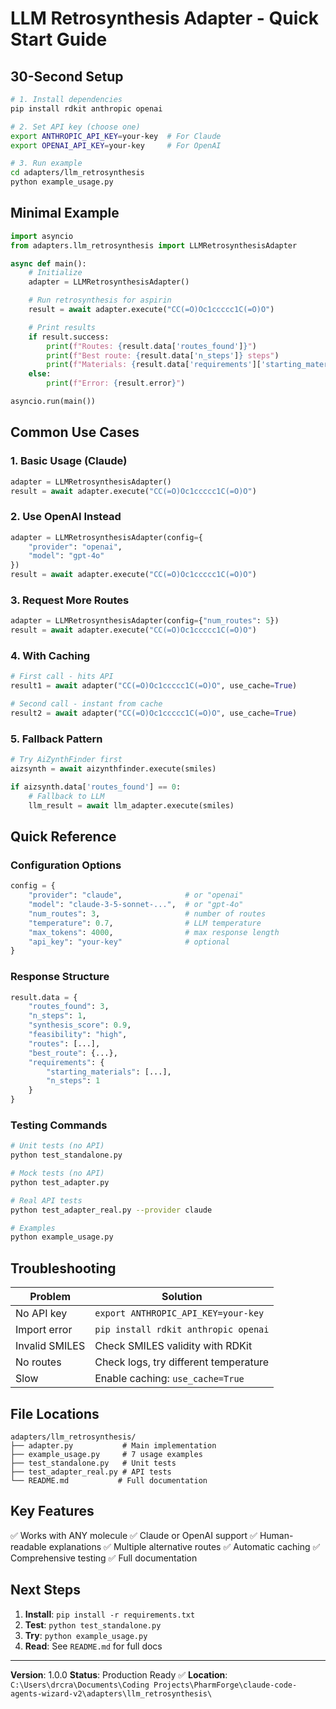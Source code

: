 # LLM Retrosynthesis Adapter - Quick Start Guide

## 30-Second Setup

```bash
# 1. Install dependencies
pip install rdkit anthropic openai

# 2. Set API key (choose one)
export ANTHROPIC_API_KEY=your-key  # For Claude
export OPENAI_API_KEY=your-key     # For OpenAI

# 3. Run example
cd adapters/llm_retrosynthesis
python example_usage.py
```

## Minimal Example

```python
import asyncio
from adapters.llm_retrosynthesis import LLMRetrosynthesisAdapter

async def main():
    # Initialize
    adapter = LLMRetrosynthesisAdapter()

    # Run retrosynthesis for aspirin
    result = await adapter.execute("CC(=O)Oc1ccccc1C(=O)O")

    # Print results
    if result.success:
        print(f"Routes: {result.data['routes_found']}")
        print(f"Best route: {result.data['n_steps']} steps")
        print(f"Materials: {result.data['requirements']['starting_materials']}")
    else:
        print(f"Error: {result.error}")

asyncio.run(main())
```

## Common Use Cases

### 1. Basic Usage (Claude)
```python
adapter = LLMRetrosynthesisAdapter()
result = await adapter.execute("CC(=O)Oc1ccccc1C(=O)O")
```

### 2. Use OpenAI Instead
```python
adapter = LLMRetrosynthesisAdapter(config={
    "provider": "openai",
    "model": "gpt-4o"
})
result = await adapter.execute("CC(=O)Oc1ccccc1C(=O)O")
```

### 3. Request More Routes
```python
adapter = LLMRetrosynthesisAdapter(config={"num_routes": 5})
result = await adapter.execute("CC(=O)Oc1ccccc1C(=O)O")
```

### 4. With Caching
```python
# First call - hits API
result1 = await adapter("CC(=O)Oc1ccccc1C(=O)O", use_cache=True)

# Second call - instant from cache
result2 = await adapter("CC(=O)Oc1ccccc1C(=O)O", use_cache=True)
```

### 5. Fallback Pattern
```python
# Try AiZynthFinder first
aizsynth = await aizynthfinder.execute(smiles)

if aizsynth.data['routes_found'] == 0:
    # Fallback to LLM
    llm_result = await llm_adapter.execute(smiles)
```

## Quick Reference

### Configuration Options
```python
config = {
    "provider": "claude",              # or "openai"
    "model": "claude-3-5-sonnet-...",  # or "gpt-4o"
    "num_routes": 3,                   # number of routes
    "temperature": 0.7,                # LLM temperature
    "max_tokens": 4000,                # max response length
    "api_key": "your-key"              # optional
}
```

### Response Structure
```python
result.data = {
    "routes_found": 3,
    "n_steps": 1,
    "synthesis_score": 0.9,
    "feasibility": "high",
    "routes": [...],
    "best_route": {...},
    "requirements": {
        "starting_materials": [...],
        "n_steps": 1
    }
}
```

### Testing Commands

```bash
# Unit tests (no API)
python test_standalone.py

# Mock tests (no API)
python test_adapter.py

# Real API tests
python test_adapter_real.py --provider claude

# Examples
python example_usage.py
```

## Troubleshooting

| Problem | Solution |
|---------|----------|
| No API key | `export ANTHROPIC_API_KEY=your-key` |
| Import error | `pip install rdkit anthropic openai` |
| Invalid SMILES | Check SMILES validity with RDKit |
| No routes | Check logs, try different temperature |
| Slow | Enable caching: `use_cache=True` |

## File Locations

```
adapters/llm_retrosynthesis/
├── adapter.py           # Main implementation
├── example_usage.py     # 7 usage examples
├── test_standalone.py   # Unit tests
├── test_adapter_real.py # API tests
└── README.md           # Full documentation
```

## Key Features

✅ Works with ANY molecule
✅ Claude or OpenAI support
✅ Human-readable explanations
✅ Multiple alternative routes
✅ Automatic caching
✅ Comprehensive testing
✅ Full documentation

## Next Steps

1. **Install**: `pip install -r requirements.txt`
2. **Test**: `python test_standalone.py`
3. **Try**: `python example_usage.py`
4. **Read**: See `README.md` for full docs

---

**Version**: 1.0.0
**Status**: Production Ready ✅
**Location**: `C:\Users\drcra\Documents\Coding Projects\PharmForge\claude-code-agents-wizard-v2\adapters\llm_retrosynthesis\`
